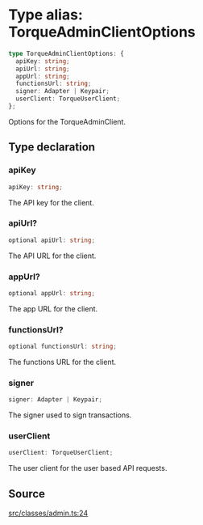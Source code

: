 # Type alias: TorqueAdminClientOptions

```ts
type TorqueAdminClientOptions: {
  apiKey: string;
  apiUrl: string;
  appUrl: string;
  functionsUrl: string;
  signer: Adapter | Keypair;
  userClient: TorqueUserClient;
};
```

Options for the TorqueAdminClient.

## Type declaration

### apiKey

```ts
apiKey: string;
```

The API key for the client.

### apiUrl?

```ts
optional apiUrl: string;
```

The API URL for the client.

### appUrl?

```ts
optional appUrl: string;
```

The app URL for the client.

### functionsUrl?

```ts
optional functionsUrl: string;
```

The functions URL for the client.

### signer

```ts
signer: Adapter | Keypair;
```

The signer used to sign transactions.

### userClient

```ts
userClient: TorqueUserClient;
```

The user client for the user based API requests.

## Source

[src/classes/admin.ts:24](https://github.com/torque-labs/torque-ts-sdk/blob/c95828d99ae8c726ef550803d1dbba9bc4dfc9f3/src/classes/admin.ts#L24)
